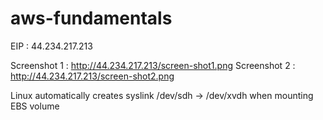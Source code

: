 # aws-fundamentals

EIP : 44.234.217.213

Screenshot 1 : http://44.234.217.213/screen-shot1.png
Screenshot 2 : http://44.234.217.213/screen-shot2.png

Linux automatically creates syslink /dev/sdh -> /dev/xvdh when mounting EBS volume
